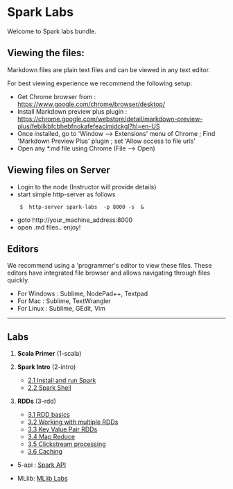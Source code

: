 Spark Labs
==========
Welcome to Spark labs bundle.

Viewing the files:
-----------------
Markdown files are plain text files and can be viewed in any text editor.

For best viewing experience we recommend the following setup:
* Get Chrome browser from : https://www.google.com/chrome/browser/desktop/
* Install Markdown preview plus plugin : https://chrome.google.com/webstore/detail/markdown-preview-plus/febilkbfcbhebfnokafefeacimjdckgl?hl=en-US
* Once installed, go to 'Window --> Extensions' menu of Chrome ;   Find 'Markdown Preview Plus' plugin ;  set 'Allow access to file urls'
* Open any *.md file using Chrome (File --> Open)

Viewing files on Server
-----------------------
* Login to the node (Instructor will provide details)
* start simple http-server as follows
```
    $  http-server spark-labs  -p 8000 -s  &
```
* goto http://your_machine_address:8000
* open .md files.. enjoy!

Editors
-------
We recommend using a 'programmer's editor to view these files. These editors have integrated file browser and allows navigating through files quickly.
* For Windows : Sublime, NodePad++, Textpad
* For Mac : Sublime,  TextWrangler
* For Linux : Sublime, GEdit, Vim


----
Labs
----
1. **Scala Primer**  (1-scala)

2. **Spark Intro**  (2-intro)
    - [2.1 Install and run Spark](2-intro/2.1-install-spark.md)
    - [2.2 Spark Shell](2-intro/2.2-shell.md)

3. **RDDs**  (3-rdd)
    - [3.1 RDD basics](3-rdd/3.1-rdd-basics.md)
    - [3.2 Working with multiple RDDs](3-rdd/3.2-rdd-multi.md)
    - [3.3 Key Value Pair RDDs](3-rdd/3.3-rdd-kv.md)
    - [3.4 Map Reduce](3-rdd/3.4-mapreduce.md)
    - [3.5 Clickstream processing](3-rdd/3.5-clickstream.md)
    - [3.6 Caching](3-rdd/3.6-caching.md)

* 5-api : [Spark API](5-api/README.md)

* MLlib: [MLlib Labs](mllib/README.md)

